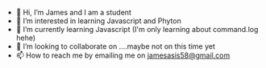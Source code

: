 - 👋 Hi, I’m James and I am a student
- 👀 I’m interested in learning Javascript and Phyton
- 🌱 I’m currently learning Javascript (I'm only learning about command.log hehe)
- 💞️ I’m looking to collaborate on ....maybe not on this time yet
- 📫 How to reach me by emailing me on jamesasis58@gmail.com

<!---
James61116/James61116 is a ✨ special ✨ repository because its `README.md` (this file) appears on your GitHub profile.
You can click the Preview link to take a look at your changes.
--->
